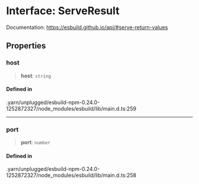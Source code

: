 # Interface: ServeResult

Documentation: https://esbuild.github.io/api/#serve-return-values

## Properties

### host

> **host**: `string`

#### Defined in

.yarn/unplugged/esbuild-npm-0.24.0-1252872327/node\_modules/esbuild/lib/main.d.ts:259

***

### port

> **port**: `number`

#### Defined in

.yarn/unplugged/esbuild-npm-0.24.0-1252872327/node\_modules/esbuild/lib/main.d.ts:258
